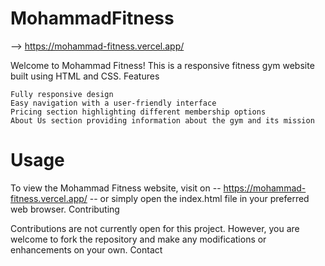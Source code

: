 # MohammadFitness
--> https://mohammad-fitness.vercel.app/

Welcome to Mohammad Fitness! This is a responsive fitness gym website built using HTML and CSS.
Features

    Fully responsive design
    Easy navigation with a user-friendly interface
    Pricing section highlighting different membership options
    About Us section providing information about the gym and its mission

# Usage

To view the Mohammad Fitness website, visit on -- https://mohammad-fitness.vercel.app/ -- or simply open the index.html file in your preferred web browser.
Contributing

Contributions are not currently open for this project. However, you are welcome to fork the repository and make any modifications or enhancements on your own.
Contact

